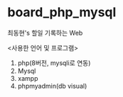 # board_php_mysql

최동현's 할일 기록하는 Web

<사용한 언어 및 프로그램>
1. php(8버전, mysqli로 연동)
2. Mysql
3. xampp
4. phpmyadmin(db visual)
